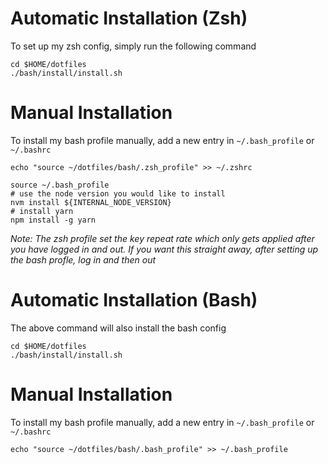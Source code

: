 # Automatic Installation (Zsh)
To set up my zsh config, simply run the following command
```
cd $HOME/dotfiles
./bash/install/install.sh
```

# Manual Installation
To install my bash profile manually, add a new entry in `~/.bash_profile` or `~/.bashrc`
```
echo "source ~/dotfiles/bash/.zsh_profile" >> ~/.zshrc

source ~/.bash_profile
# use the node version you would like to install
nvm install ${INTERNAL_NODE_VERSION}
# install yarn
npm install -g yarn
```

<i>
Note: 
The zsh profile set the key repeat rate which only gets applied after you have logged in and out.
If you want this straight away, after setting up the bash profle, log in and then out
</i>

# Automatic Installation (Bash)
The above command will also install the bash config
```
cd $HOME/dotfiles
./bash/install/install.sh
```

# Manual Installation
To install my bash profile manually, add a new entry in `~/.bash_profile` or `~/.bashrc`
```
echo "source ~/dotfiles/bash/.bash_profile" >> ~/.bash_profile
```
